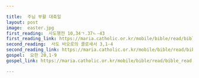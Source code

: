 ```yaml
---

title:  주님 부활 대축일
layout: post 
image:  easter.jpg
first_reading:  사도행전 10,34ㄱ.37ㄴ-43
first_reading_link: https://maria.catholic.or.kr/mobile/bible/read/bible_read.asp?m=2&n=151&p=10
second_reading:  사도 바오로의 콜로새서 3,1-4
second_reading_link: https://maria.catholic.or.kr/mobile/bible/read/bible_read.asp?m=2&n=158&p=3
gospel:  요한 20,1-9
gospel_link: https://maria.catholic.or.kr/mobile/bible/read/bible_read.asp?m=2&n=150&p=20

---
```


